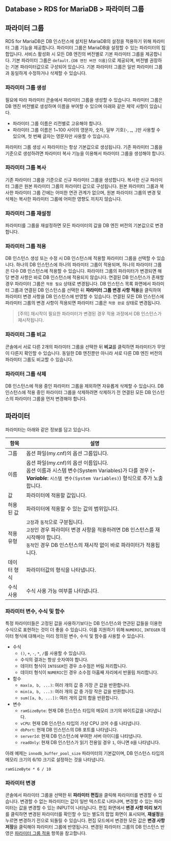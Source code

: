 ## Database > RDS for MariaDB > 파라미터 그룹

## 파라미터 그룹

RDS for MariaDB은 DB 인스턴스에 설치된 MariaDB의 설정을 적용하기 위해 파라미터 그룹 기능을 제공합니다. 파라미터 그룹은 MariaDB을 설정할 수 있는 파라미터의 집합입니다. 서비스 활성화 시 모든 DB 엔진의 버전별로 기본 파라미터 그룹을 제공합니다. 기본 파라미터 그룹은 `default.{DB 엔진 버전 이름}`으로 제공되며, 버전별 권장하는 기본 파라미터값으로 구성되어 있습니다. 기본 파라미터 그룹은 일반 파라미터 그룹과 동일하게 수정하거나 삭제할 수 있습니다.

### 파라미터 그룹 생성

필요에 따라 파라미터 콘솔에서 파라미터 그룹을 생성할 수 있습니다. 파라미터 그룹은 DB 엔진 버전별로 생성하며 이름을 부여할 수 있으며 아래와 같은 제약 사항이 있습니다.

* 파라미터 그룹 이름은 리전별로 고유해야 합니다.
* 파라미터 그룹 이름은 1~100 사이의 영문자, 숫자, 일부 기호(-, _, .)만 사용할 수 있으며, 첫 번째 글자는 영문자만 사용할 수 있습니다.

파라미터 그룹 생성 시 파라미터는 항상 기본값으로 생성됩니다. 기존 파라미터 그룹을 기준으로 생성하려면 파라미터 복사 기능을 이용해서 파라미터 그룹을 생성해야 합니다.

### 파라미터 그룹 복사

기존 파라미터 그룹을 기준으로 신규 파라미터 그룹을 생성합니다. 복사한 신규 파라미터 그룹은 원본 파라미터 그룹의 파라미터 값으로 구성됩니다. 원본 파라미터 그룹과 복사한 파라미터 그룹 간에는 어떠한 연관 관계가 없으며, 원본 파라미터 그룹의 변경 및 삭제는 복사한 파라미터 그룹에 어떠한 영향도 끼치지 않습니다.

### 파라미터 그룹 재설정

파라미터를 그룹을 재설정하면 모든 파라미터의 값을 DB 엔진 버전의 기본값으로 변경합니다.

### 파라미터 그룹 적용

DB 인스턴스 생성 또는 수정 시 DB 인스턴스에 적용할 파라미터 그룹을 선택할 수 있습니다. 하나의 DB 인스턴스에 하나의 파라미터 그룹이 적용되며, 하나의 파라미터 그룹은 다수 DB 인스턴스에 적용할 수 있습니다. 파라미터 그룹의 파라미터가 변경되면 해당 변경 사항은 바로 DB 인스턴스에 적용되지 않습니다. 연결된 DB 인스턴스가 존재할 경우 파라미터 그룹은 `적용 필요` 상태로 변경됩니다. DB 인스턴스 목록 화면에서 파라미터 그룹과 연결된 DB 인스턴스를 선택한 뒤 **파라미터 그룹 변경 사항 적용**을 클릭하여 파라미터 변경 사항을 DB 인스턴스에 반영할 수 있습니다. 연결된 모든 DB 인스턴스에 파라미터 그룹의 변경 사항이 적용되면 파라미터 그룹은 `적용 완료` 상태로 변경됩니다.

> [주의]
> 재시작이 필요한 파라미터가 변경된 경우 적용 과정에서 DB 인스턴스가 재시작됩니다.

### 파라미터 그룹 비교

콘솔에서 서로 다른 2개의 파라미터 그룹을 선택한 뒤 **비교**를 클릭하면 파라미터가 무엇이 다른지 확인할 수 있습니다. 동일한 DB 엔진뿐만 아니라 서로 다른 DB 엔진 버전의 파라미터 그룹도 비교할 수 있습니다.

### 파라미터 그룹 삭제

DB 인스턴스에 적용 중인 파라미터 그룹을 제외하면 자유롭게 삭제할 수 있습니다. DB 인스턴스에 적용 중인 파라미터 그룹을 삭제하려면 삭제하기 전 연결된 모든 DB 인스턴스의 파라미터 그룹을 먼저 변경해야 합니다.

## 파라미터

파라미터는 아래와 같은 정보를 담고 있습니다.

| 항목     | 설명                                                                                                                                |
|--------|-----------------------------------------------------------------------------------------------------------------------------------|
| 그룹     | 옵션 파일(my.cnf)의 옵션 그룹입니다.                                                                                                          |
| 이름     | 옵션 파일(my.cnf)의 옵션 이름입니다.<br/>옵션 이름과 시스템 변수(System Variables)가 다를 경우 (**_- Variable_**: `시스템 변수(System Variables)`) 형식으로 추가 노출합니다. |
| 값      | 파라미터에 적용할 값입니다.                                                                                                                   |
| 허용된 값  | 파라미터에 적용할 수 있는 값의 범위입니다.<br/>                                                                                                     |
| 적용 유형  | `고정`과 `동적`으로 구분됩니다.<br/>`고정`인 경우 파라미터 변경 사항을 적용하려면 DB 인스턴스를 재시작해야 합니다.<br/>`동적`인 경우 DB 인스턴스의 재시작 없이 바로 파라미터가 적용됩니다.               |
| 데이터 형식 | 파라미터값의 형식을 나타냅니다.                                                                                                                 | 
| 수식 사용  | 수식 사용 가능 여부를 나타냅니다.                                                                                                               |

### 파라미터 변수, 수식 및 함수

특정 파라미터들은 고정된 값을 사용하기보다는 DB 인스턴스와 연관된 값들을 이용한 수식으로 표현하는 것이 더 좋을 수 있습니다. 이를 지원하기 위해 `NUMERIC`, `INTEGER` 데이터 형식에 대해서는 미리 정의된 변수, 수식 및 함수를 사용할 수 있습니다.

* 수식
  * `()`, `+`, `-`, `*`, `/`를 사용할 수 있습니다.
  * 수식의 결과는 항상 숫자여야 합니다.
  * 데이터 형식이 `INTEGER`인 경우 소수점은 버림 처리합니다.
  * 데이터 형식이 `NUMERIC`인 경우 소수점 아홉째 자리에서 반올림 처리합니다.
* 함수
  * `max(a, b, ...)`: 여러 개의 값 중 가장 큰 값을 반환합니다.
  * `min(a, b, ...)`: 여러 개의 값 중 가장 작은 값을 반환합니다.
  * `sum([a, b, ...])`: 여러 개의 값의 합을 반환합니다.
* 변수
  * `ramSizeByte`: 현재 DB 인스턴스 타입의 메모리 크기의 바이트값을 나타냅니다.
  * `vCPU`: 현재 DB 인스턴스 타입의 가상 CPU 코어 수를 나타냅니다.
  * `dbPort`: 현재 DB 인스턴스의 DB 포트를 나타냅니다.
  * `serverId`: 현재 DB 인스턴스에 부여한 서버 아이디를 나타냅니다.
  * `readOnly`: 현재 DB 인스턴스가 읽기 전용일 경우 `1`, 아니면 `0`을 나타냅니다.

아래 예제는 `innodb_buffer_pool_size` 파라미터의 기본값이며, DB 인스턴스 타입의 메모리 크기의 6/10 크기로 설정하는 것을 나타냅니다.

```
ramSizeByte * 6 / 10
```

### 파라미터 변경

콘솔에서 파라미터 그룹을 선택한 뒤 **파라미터 편집**을 클릭해 파라미터를 변경할 수 있습니다. 변경할 수 없는 파라미터는 값이 일반 텍스트로 나타나며, 변경할 수 있는 파라미터는 값을 변경할 수 있는 INPUT이 나타납니다. 편집 화면에서 **변경 사항 미리 보기**를 클릭하면 변경된 파라미터를 확인할 수 있는 별도의 팝업 화면이 표시되며, **재설정**을 누르면 변경하기 전으로 되돌릴 수 있습니다. 편집 모드에서 변경한 모든 값은 **변경 사항 저장**을 클릭해야 파라미터 그룹에 반영됩니다. 변경된 파라미터 그룹의 DB 인스턴스 반영은 [파라미터 그룹 적용](parameter-group/#_5) 항목을 참고합니다.